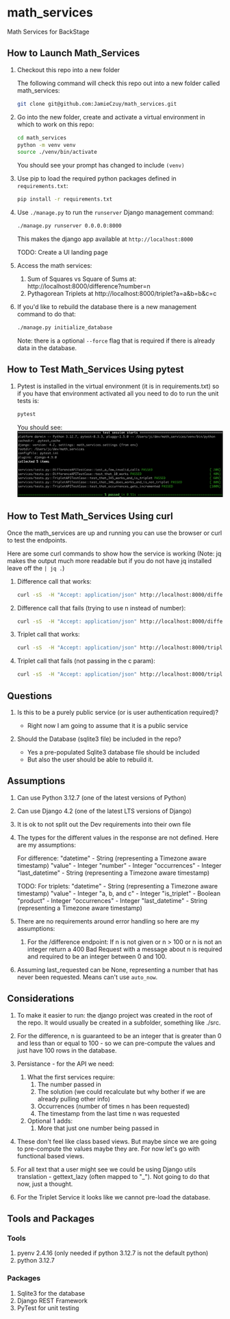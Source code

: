 # math_services
Math Services for BackStage

## How to Launch Math_Services

1. Checkout this repo into a new folder

    The following command will check this repo out into a new folder called math_services:

    ```bash
    git clone git@github.com:JamieCzuy/math_services.git
    ```

2. Go into the new folder, create and activate a virtual environment in which to work on this repo:

    ```bash
    cd math_services
    python -m venv venv
    source ./venv/bin/activate
    ```

    You should see your prompt has changed to include `(venv)`

3. Use pip to load the required python packages defined in `requirements.txt`:

    ```bash
    pip install -r requirements.txt
    ```

4. Use `./manage.py` to run the `runserver` Django management command:

    ```bash
    ./manage.py runserver 0.0.0.0:8000
    ```

    This makes the django app available at `http://localhost:8000`

    TODO: Create a UI landing page

5. Access the math services:

    1. Sum of Squares vs Square of Sums at: http://localhost:8000/difference?number=n
    2. Pythagorean Triplets at http://localhost:8000/triplet?a=a&b=b&c=c

6. If you'd like to rebuild the database there is a new management command to do that:

    ```bash
    ./manage.py initialize_database
    ```

    Note: there is a optional `--force` flag that is required if there is already data in the database.

## How to Test Math_Services Using pytest

1. Pytest is installed in the virtual environment (it is in requirements.txt) so if you have
that environment activated all you need to do to run the unit tests is:

    ```bash
    pytest
    ```

    You should see:
    ![Tests Passing](docs/test_pass_image.png)

## How to Test Math_Services Using curl

Once the math_services are up and running you can use the browser or curl to test the endpoints.

Here are some curl commands to show how the service is working
(Note: jq makes the output much more readable but if you do not
have jq installed leave off the `| jq .`)

1. Difference call that works:

    ```bash
    curl -sS  -H "Accept: application/json" http://localhost:8000/difference/\?number\=10 | jq .
    ```

2. Difference call that fails (trying to use n instead of number):

    ```bash
    curl -sS  -H "Accept: application/json" http://localhost:8000/difference/\?n\=10 | jq .
    ```

3. Triplet call that works:

    ```bash
    curl -sS  -H "Accept: application/json" http://localhost:8000/triplet/\?a\=3\&b\=4&c=5 | jq .
    ```

4. Triplet call that fails (not passing in the c param):

    ```bash
    curl -sS  -H "Accept: application/json" http://localhost:8000/triplet/\?a\=3\&b\=4 | jq .
    ```

## Questions

1. Is this to be a purely public service (or is user authentication required)?
    - Right now I am going to assume that it is a public service

2. Should the Database (sqlite3 file) be included in the repo?
    - Yes a pre-populated Sqlite3 database file should be included
    - But also the user should be able to rebuild it.

## Assumptions

1. Can use Python 3.12.7 (one of the latest versions of Python)

2. Can use Django 4.2 (one of the latest LTS versions of Django)

3. It is ok to not split out the Dev requirements into their own file

4. The types for the different values in the response are not defined. Here are my assumptions:

    For difference:
        "datetime" - String (representing a Timezone aware timestamp)
        "value" - Integer
        "number" - Integer
        "occurrences" - Integer
        "last_datetime" - String (representing a Timezone aware timestamp)

    TODO: For triplets:
        "datetime" - String (representing a Timezone aware timestamp)
        "value" - Integer
        "a, b, and c" - Integer
        "is_triplet" - Boolean
        "product" - Integer
        "occurrences" - Integer
        "last_datetime" - String (representing a Timezone aware timestamp)

5. There are no requirements around error handling so here are my assumptions:
    1. For the /difference endpoint:
        If n is not given  or n > 100 or n is not an integer return a 400 Bad Request with a message about n is required and required to be an integer between 0 and 100.

6. Assuming last_requested can be None, representing a number that has never been requested. Means can't use `auto_now`.

## Considerations

1. To make it easier to run: the django project was created in the root of the repo. It would usually be created in a subfolder, something like ./src.

2. For the difference, n is guaranteed to be an integer that is greater than 0 and less than or equal to 100 - so we can pre-compute the values and just have 100 rows in the database.

3. Persistance - for the API we need:
    1. What the first services require:
        1. The number passed in
        2. The solution (we could recalculate but why bother if we are already pulling other info)
        3. Occurrences (number of times n has been requested)
        4. The timestamp from the last time n was requested
    2. Optional 1 adds:
        1. More that just one number being passed in

4. These don't feel like class based views. But maybe since we are going to pre-compute the values maybe they are. For now let's go with functional based views.

5. For all text that a user might see we could be using Django utils translation - gettext_lazy (often mapped to "_"). Not going to do that now, just a thought.

6. For the Triplet Service it looks like we cannot pre-load the database.

## Tools and Packages

### Tools

1. pyenv 2.4.16 (only needed if python 3.12.7 is not the default python)
2. python 3.12.7

### Packages

1. Sqlite3 for the database
2. Django REST Framework
3. PyTest for unit testing
